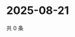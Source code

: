 # 2025-08-21

共 0 条

<!-- BEGIN ZHIHUQUESTIONS -->
<!-- 最后更新时间 Thu Aug 21 2025 21:23:54 GMT+0800 (China Standard Time) -->

<!-- END ZHIHUQUESTIONS -->
